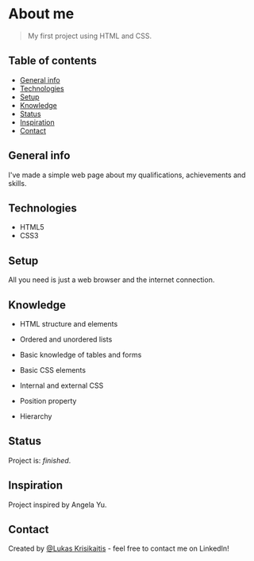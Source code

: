 # About me

> My first project using HTML and CSS.

## Table of contents
* [General info](#general-info)
* [Technologies](#technologies)
* [Setup](#setup)
* [Knowledge](#knowledge)
* [Status](#status)
* [Inspiration](#inspiration)
* [Contact](#contact)

## General info
I've made a simple web page about my qualifications, achievements and skills.

## Technologies
* HTML5
* CSS3

## Setup
All you need is just a web browser and the internet connection.

## Knowledge
* HTML structure and elements
* Ordered and unordered lists
* Basic knowledge of tables and forms

* Basic CSS elements
* Internal and external CSS
* Position property
* Hierarchy

## Status
Project is: _finished_.

## Inspiration
Project inspired by Angela Yu.

## Contact
Created by [@Lukas Krisikaitis](https://www.linkedin.com/in/lukas-krisikaitis-44597a1b0/) - feel free to contact me on LinkedIn!
